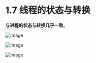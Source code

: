 # 1.7 线程的状态与转换

**与进程的状态与转换几乎一致**。

![image](https://github.com/user-attachments/assets/eb270b5a-075c-4d60-b4ed-31567684156a)

![image](https://github.com/user-attachments/assets/ac99ba2d-7b87-4894-8da7-dcc5e5910ffa)

![image](https://github.com/user-attachments/assets/01306313-fa14-433c-8418-8af11505ffea)

